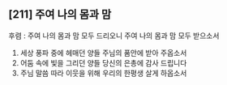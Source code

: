 ## [211] 주여 나의 몸과 맘

후렴 : 주여 나의 몸과 맘 모두 드리오니 주여 나의 몸과 맘 모두 받으소서  
1) 세상 풍파 중에 헤매던 양들 주님의 품안에 받아 주옵소서  
2) 어둠 속에 빛을 그리던 양들 당신의 은총에 감사 드립니다  
3) 주님 말씀 따라 이웃을 위해 우리의 한평생 살게 하옵소서
